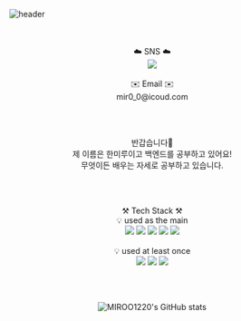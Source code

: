 ![header](https://capsule-render.vercel.app/api?type=cylinder&color=e5ecb9&height=250&section=header&text=WELCOME&desc=miroo's%20github%20profile&fontColor=f7f5f5&descSize=30&descAlignY=65&descAlign=60&animation=twinkling)
<br/><br/><br/>

<div align=center>
  ☁️ SNS ☁️ <br/>
  <img src="https://img.shields.io/badge/blogger-2D8C3C?style=for-the-badge&logo=blogger&logoColor=white"> <br/><br/>
  ✉️ Email ✉️ <br/>
  mir0_0@icoud.com
</div>

<br/><br/>

<div align=center>
  반갑습니다🙌 <br/>
  제 이름은 한미루이고 백엔드를 공부하고 있어요! <br/>
  무엇이든 배우는 자세로 공부하고 있습니다.
</div>

<br/><br/>

<div align=center> 
  ⚒️ Tech Stack ⚒️ <br/>
  💡 used as the main <br/>
  <img src="https://img.shields.io/badge/java-007396?style=for-the-badge&logo=java&logoColor=white">
  <img src="https://img.shields.io/badge/spring-6DB33F?style=for-the-badge&logo=spring&logoColor=white">
  <img src="https://img.shields.io/badge/springboot-6DB33F?style=for-the-badge&logo=springboot&logoColor=white">
  <img src="https://img.shields.io/badge/oracle-F80000?style=for-the-badge&logo=oracle&logoColor=white">
  <img src="https://img.shields.io/badge/github-181717?style=for-the-badge&logo=github&logoColor=white">
</div>

<br/>

<div align=center>
  💡 used at least once <br/>
  <img src="https://img.shields.io/badge/javascript-F7DF1E?style=for-the-badge&logo=javascript&logoColor=black">
  <img src="https://img.shields.io/badge/html-E34F26?style=for-the-badge&logo=html&logoColor=white"> 
  <img src="https://img.shields.io/badge/css-1572B6?style=for-the-badge&logo=css3&logoColor=white"> 
</div>

<br/><br/>

<div align=center>
  
![MIROO1220's GitHub stats](https://github-readme-stats.vercel.app/api?username=MIROO1220&show_icons=true&theme=transparent)

</div>

<!--
### Hi there 👋
**MIROO1220/MIROO1220** is a ✨ _special_ ✨ repository because its `README.md` (this file) appears on your GitHub profile.

Here are some ideas to get you started:

- 🔭 I’m currently working on ...
- 🌱 I’m currently learning ...
- 👯 I’m looking to collaborate on ...
- 🤔 I’m looking for help with ...
- 💬 Ask me about ...
- 📫 How to reach me: ...
- 😄 Pronouns: ...
- ⚡ Fun fact: ...
-->
